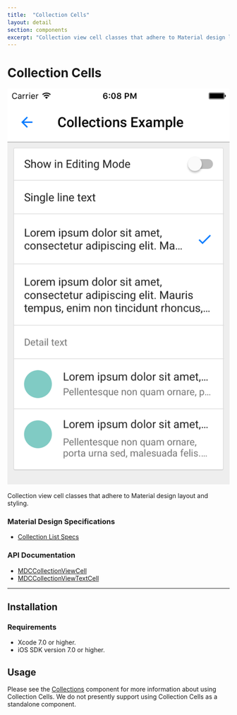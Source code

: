 ```yaml
---
title:  "Collection Cells"
layout: detail
section: components
excerpt: "Collection view cell classes that adhere to Material design layout and styling."
---
```

# Collection Cells

![Collections](docs/assets/collections_screenshot.png)
<!--{: .ios-screenshot .right }-->

Collection view cell classes that adhere to Material design layout and styling.
<!--{: .intro :}-->

### Material Design Specifications

<ul class="icon-list">
  <li class="icon-link"><a href="https://www.google.com/design/spec/components/lists.html#lists-specs">Collection List Specs</a></li>
</ul>

### API Documentation

<ul class="icon-list">
  <li class="icon-link"><a href="apidocs/Classes/MDCCollectionViewCell.html">MDCCollectionViewCell</a></li>
  <li class="icon-link"><a href="apidocs/Classes/MDCCollectionViewTextCell.html">MDCCollectionViewTextCell</a></li>
</ul>

- - -

## Installation

### Requirements

- Xcode 7.0 or higher.
- iOS SDK version 7.0 or higher.

## Usage

Please see the [Collections](../Collections/) component for more information about using Collection
Cells. We do not presently support using Collection Cells as a standalone component.
